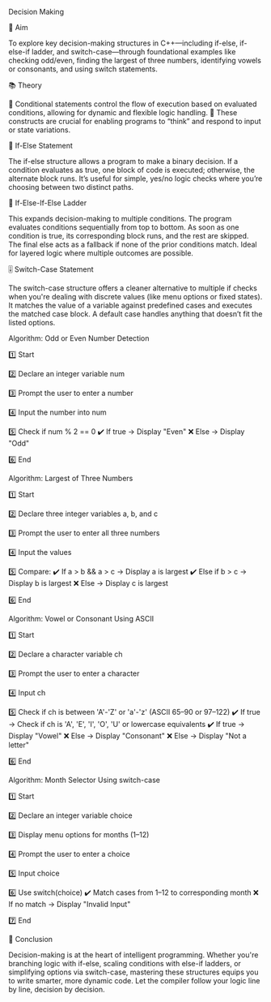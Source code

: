 Decision Making

🎯 Aim

To explore key decision-making structures in C++—including if-else, if-else-if ladder, and switch-case—through foundational examples like checking odd/even, finding the largest of three numbers, identifying vowels or consonants, and using switch statements.

📚 Theory

🔹 Conditional statements control the flow of execution based on evaluated conditions, allowing for dynamic and flexible logic handling. 🔹 These constructs are crucial for enabling programs to “think” and respond to input or state variations.

🔄 If-Else Statement

The if-else structure allows a program to make a binary decision. If a condition evaluates as true, one block of code is executed; otherwise, the alternate block runs. It’s useful for simple, yes/no logic checks where you’re choosing between two distinct paths.

🧭 If-Else-If-Else Ladder

This expands decision-making to multiple conditions. The program evaluates conditions sequentially from top to bottom. As soon as one condition is true, its corresponding block runs, and the rest are skipped. The final else acts as a fallback if none of the prior conditions match. Ideal for layered logic where multiple outcomes are possible.

🎚️ Switch-Case Statement

The switch-case structure offers a cleaner alternative to multiple if checks when you're dealing with discrete values (like menu options or fixed states). It matches the value of a variable against predefined cases and executes the matched case block. A default case handles anything that doesn’t fit the listed options.

Algorithm: Odd or Even Number Detection

1️⃣ Start

2️⃣ Declare an integer variable num

3️⃣ Prompt the user to enter a number 

4️⃣ Input the number into num 

5️⃣ Check if num % 2 == 0 ✔️ If true → Display "Even" ❌ Else → Display "Odd"

6️⃣ End

Algorithm: Largest of Three Numbers

1️⃣ Start 

2️⃣ Declare three integer variables a, b, and c 

3️⃣ Prompt the user to enter all three numbers 

4️⃣ Input the values 

5️⃣ Compare: ✔️ If a > b && a > c → Display a is largest ✔️ Else if b > c → Display b is largest ❌ Else → Display c is largest

6️⃣ End

Algorithm: Vowel or Consonant Using ASCII

1️⃣ Start 

2️⃣ Declare a character variable ch 

3️⃣ Prompt the user to enter a character 

4️⃣ Input ch 

5️⃣ Check if ch is between 'A'-'Z' or 'a'-'z' (ASCII 65–90 or 97–122) ✔️ If true → Check if ch is 'A', 'E', 'I', 'O', 'U' or lowercase equivalents ✔️ If true → Display "Vowel" ❌ Else → Display "Consonant" ❌ Else → Display "Not a letter" 

6️⃣ End

Algorithm: Month Selector Using switch-case

1️⃣ Start 

2️⃣ Declare an integer variable choice

3️⃣ Display menu options for months (1–12) 

4️⃣ Prompt the user to enter a choice 

5️⃣ Input choice 

6️⃣ Use switch(choice) ✔️ Match cases from 1–12 to corresponding month ❌ If no match → Display "Invalid Input" 

7️⃣ End

🧠 Conclusion

Decision-making is at the heart of intelligent programming. Whether you're branching logic with if-else, scaling conditions with else-if ladders, or simplifying options via switch-case, mastering these structures equips you to write smarter, more dynamic code. Let the compiler follow your logic line by line, decision by decision.
